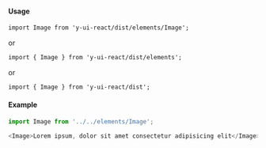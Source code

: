 #### Usage

```markdown
import Image from 'y-ui-react/dist/elements/Image';
```

or

```markdown
import { Image } from 'y-ui-react/dist/elements';
```

or

```markdown
import { Image } from 'y-ui-react/dist';
```

#### Example

```js
import Image from '../../elements/Image';

<Image>Lorem ipsum, dolor sit amet consectetur adipisicing elit</Image>;
```
